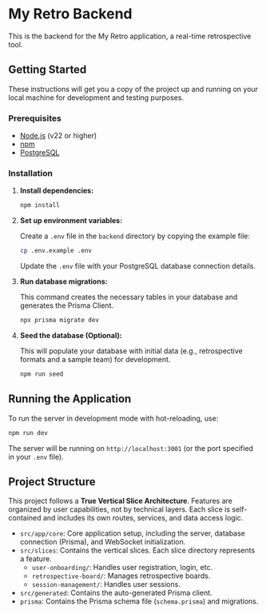 # My Retro Backend

This is the backend for the My Retro application, a real-time retrospective tool.

## Getting Started

These instructions will get you a copy of the project up and running on your local machine for development and testing purposes.

### Prerequisites

- [Node.js](https://nodejs.org/en/) (v22 or higher)
- [npm](https://www.npmjs.com/)
- [PostgreSQL](https://www.postgresql.org/)

### Installation

1. **Install dependencies:**

   ```sh
   npm install
   ```

2. **Set up environment variables:**

   Create a `.env` file in the `backend` directory by copying the example file:

   ```sh
   cp .env.example .env
   ```

   Update the `.env` file with your PostgreSQL database connection details.

3. **Run database migrations:**

   This command creates the necessary tables in your database and generates the Prisma Client.

   ```sh
   npx prisma migrate dev
   ```

4. **Seed the database (Optional):**

   This will populate your database with initial data (e.g., retrospective formats and a sample team) for development.

   ```sh
   npm run seed
   ```

## Running the Application

To run the server in development mode with hot-reloading, use:

```sh
npm run dev
```

The server will be running on `http://localhost:3001` (or the port specified in your `.env` file).

## Project Structure

This project follows a **True Vertical Slice Architecture**. Features are organized by user capabilities, not by technical layers. Each slice is self-contained and includes its own routes, services, and data access logic.

- `src/app/core`: Core application setup, including the server, database connection (Prisma), and WebSocket initialization.
- `src/slices`: Contains the vertical slices. Each slice directory represents a feature.
  - `user-onboarding/`: Handles user registration, login, etc.
  - `retrospective-board/`: Manages retrospective boards.
  - `session-management/`: Handles user sessions.
- `src/generated`: Contains the auto-generated Prisma client.
- `prisma`: Contains the Prisma schema file (`schema.prisma`) and migrations.
